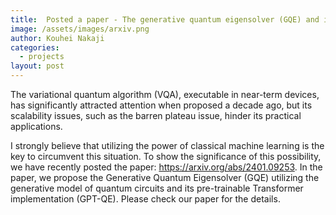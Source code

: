 ```yaml
---
title:  Posted a paper - The generative quantum eigensolver (GQE) and its application for ground state search.
image: /assets/images/arxiv.png
author: Kouhei Nakaji
categories:
  - projects
layout: post
---
```


The variational quantum algorithm (VQA), executable in near-term devices, has significantly attracted attention when proposed a decade ago, but its scalability issues, such as the barren plateau issue, hinder its practical applications.

I strongly believe that utilizing the power of classical machine learning is the key to circumvent this situation. To show the significance of this possibility, we have recently posted the paper: https://arxiv.org/abs/2401.09253. 
In the paper, we propose the Generative Quantum Eigensolver (GQE) utilizing the generative model of quantum circuits 
and its pre-trainable Transformer implementation (GPT-QE). Please check our paper for the details.
